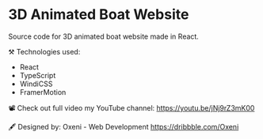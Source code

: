 # 3D Animated Boat Website

Source code for 3D animated boat website made in React.

⚒️ Technologies used:
- React
- TypeScript
- WindiCSS
- FramerMotion

📽️ Check out full video my YouTube channel:
https://youtu.be/jNj9rZ3mK00

🖋️ Designed by:
Oxeni - Web Development
https://dribbble.com/Oxeni
